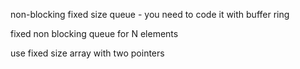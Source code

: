 non-blocking fixed size queue - you need to code it with buffer ring

fixed non blocking queue for N elements

use fixed size array with two pointers
